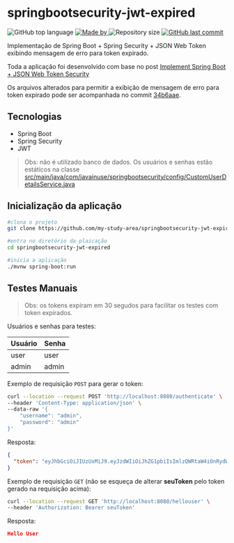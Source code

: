 # springbootsecurity-jwt-expired
<p>
    <img alt="GitHub top language" src="https://img.shields.io/github/languages/top/my-study-area/springbootsecurity-jwt-expired">
    <a href="https://github.com/my-study-area">
        <img alt="Made by" src="https://img.shields.io/badge/made%20by-adriano%20avelino-gree">
    </a>
    <img alt="Repository size" src="https://img.shields.io/github/repo-size/my-study-area/springbootsecurity-jwt-expired">
    <a href="https://github.com/EliasGcf/readme-template/commits/master">
    <img alt="GitHub last commit" src="https://img.shields.io/github/last-commit/my-study-area/springbootsecurity-jwt-expired">
    </a>
</p>

Implementação de Spring Boot + Spring Security + JSON Web Token exibindo mensagem de erro para token expirado.

Toda a aplicação foi desenvolvido com base no post [Implement Spring Boot + JSON Web Token Security](https://www.javainuse.com/webseries/spring-security-jwt/chap4)

Os arquivos alterados para permitir a exibição de mensagem de erro para token expirado pode ser acompanhada no commit [34b6aae](https://github.com/my-study-area/springbootsecurity-jwt-expired/commit/34b6aae).

## Tecnologias
- Spring Boot
- Spring Security
- JWT

> Obs: não é utilizado banco de dados. Os usuários e senhas estão estáticos na classe [ src/main/java/com/javainuse/springbootsecurity/config/CustomUserDetailsService.java ](https://github.com/my-study-area/springbootsecurity-jwt-expired/blob/115dc06e02326d7ad371b5e23e0082693004e983/src/main/java/com/javainuse/springbootsecurity/config/CustomUserDetailsService.java)

## Inicialização da aplicação
```bash
#clona o projeto
git clone https://github.com/my-study-area/springbootsecurity-jwt-expired.git

#entra no diretório da plaicação
cd springbootsecurity-jwt-expired

#inicia a aplicação
./mvnw spring-boot:run
```

## Testes Manuais
>Obs: os tokens expiram em 30 segudos para facilitar os testes com token expirados.

Usuários e senhas para testes:

|Usuário|Senha|
|-------|-----|
|user   |user |
|admin  |admin|


Exemplo de requisição `POST` para gerar o token:
```bash
curl --location --request POST 'http://localhost:8080/authenticate' \
--header 'Content-Type: application/json' \
--data-raw '{
    "username": "admin",
    "password": "admin"
}'
```
Resposta:
```json
{
  "token": "eyJhbGciOiJIUzUxMiJ9.eyJzdWIiOiJhZG1pbiIsImlzQWRtaW4iOnRydWUsImV4cCI6MTYyODgwOTYwNCwiaWF0IjoxNjI4ODA5NTc0fQ.wkFlnn9HxDDWaVWJxxEPvqqJYvRY2GGtBptGc1HVR5A6Fm1SL1s2GZCYnm0hGqq1knYZYNdGiaj_PISCYxuH1w"
}
```

Exemplo de requisição `GET` (não se esqueça de alterar **seuToken** pelo token gerado na requisição acima):
```bash
curl --location --request GET 'http://localhost:8080/hellouser' \
--header 'Authorization: Bearer seuToken'
```
Resposta:
```json
Hello User
```
